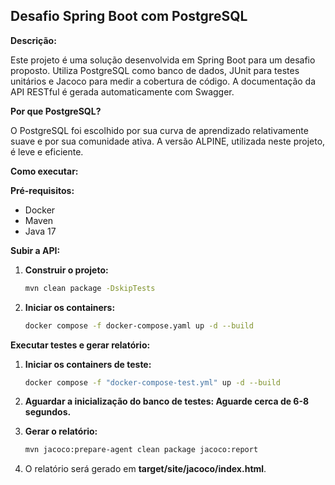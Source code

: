 ## Desafio Spring Boot com PostgreSQL

**Descrição:**

Este projeto é uma solução desenvolvida em Spring Boot para um desafio proposto. Utiliza PostgreSQL como banco de dados, JUnit para testes unitários e Jacoco para medir a cobertura de código. A documentação da API RESTful é gerada automaticamente com Swagger.

**Por que PostgreSQL?**

O PostgreSQL foi escolhido por sua curva de aprendizado relativamente suave e por sua comunidade ativa. A versão ALPINE, utilizada neste projeto, é leve e eficiente.

**Como executar:**

**Pré-requisitos:**

* Docker
* Maven
* Java 17

**Subir a API:**

1. **Construir o projeto:**

    ```bash
   mvn clean package -DskipTests
    ```
2. **Iniciar os containers:**

    ```bash
    docker compose -f docker-compose.yaml up -d --build
    ```

**Executar testes e gerar relatório:**

1. **Iniciar os containers de teste:**
    
    ```bash
    docker compose -f "docker-compose-test.yml" up -d --build
    ```

2. **Aguardar a inicialização do banco de testes: Aguarde cerca de 6-8 segundos.**

3. **Gerar o relatório:**

    ```bash
    mvn jacoco:prepare-agent clean package jacoco:report
    ```
    
4. O relatório será gerado em **target/site/jacoco/index.html**.